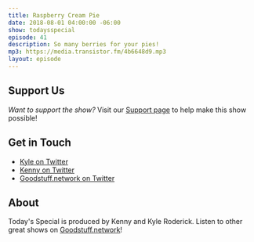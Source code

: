```yaml
---
title: Raspberry Cream Pie
date: 2018-08-01 04:00:00 -06:00
show: todaysspecial
episode: 41
description: So many berries for your pies!
mp3: https://media.transistor.fm/4b6648d9.mp3
layout: episode
---
```


## Support Us
*Want to support the show?* Visit our [Support page](https://goodstuff.network/support) to help make this show possible!

## Get in Touch
- [Kyle on Twitter](http://twitter.com/dogburps)
- [Kenny on Twitter](http://twitter.com/kennyroderick_)
- [Goodstuff.network on Twitter](http://twitter.com/goodstufffm)

## About
Today's Special is produced by Kenny and Kyle Roderick. Listen to other great shows on [Goodstuff.network](http://goodstuff.network/shows)!